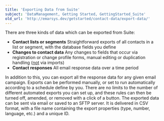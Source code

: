 ```yaml
---
title: 'Exporting Data from Suite'
subject: 'DataManagement, Getting Started, GettingStarted_Suite'
old_url: 'http://emarsys.dev/getstarted/contact-data/export-data/'
---
```


 There are three kinds of data which can be exported from Suite:  

- **Contact lists or segments** Straightforward exports of all contacts in a list or segment, with the database fields you define
- **Changes to contact data** Any changes to fields that occur via registration or change profile forms, manual editing or duplication handling (<span style="text-decoration: underline;">not</span> via imports)
- **Contact responses** All email response data over a time period
 
 In addition to this, you can export all the response data for any given email campaign. Exports can be performed manually, or set to run automatically according to a schedule define by you. There are no limits to the number of different automated exports you can set up, and these rules can then be turned off, amended, or removed with a click of a button. The exported data can be sent via email or saved to an SFTP server. It is delivered in CSV format, with a file name containing the export properties (type, number, language, etc.) and a unique ID.